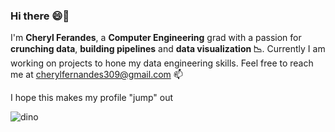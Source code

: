 ### Hi there 😄👋
 I'm <b>Cheryl Ferandes</b>, a <b>Computer Engineering</b> grad with a passion for <b>crunching data</b>, <b>building pipelines</b> and <b>data visualization 📉</b>.
 Currently I am working on projects to hone my data engineering skills.
 Feel free to reach me at cherylfernandes309@gmail.com 📫

 I hope this makes my profile "jump" out

![dino](https://github.com/fernandes-cheryl/fernandes-cheryl/assets/100081376/beacd503-6e9c-4ca1-ab1e-65ff154d064a)

